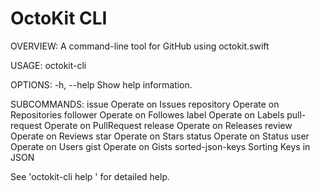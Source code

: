 # OctoKit CLI

OVERVIEW: A command-line tool for GitHub using octokit.swift

USAGE: octokit-cli <subcommand>

OPTIONS:
  -h, --help              Show help information.

SUBCOMMANDS:
  issue                   Operate on Issues
  repository              Operate on Repositories
  follower                Operate on Followes
  label                   Operate on Labels
  pull-request            Operate on PullRequest
  release                 Operate on Releases
  review                  Operate on Reviews
  star                    Operate on Stars
  status                  Operate on Status
  user                    Operate on Users
  gist                    Operate on Gists
  sorted-json-keys        Sorting Keys in JSON

  See 'octokit-cli help <subcommand>' for detailed help.
